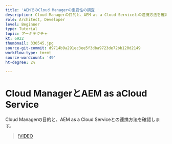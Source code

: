 ```yaml
---
title: 'AEMでのCloud Managerの重要性の調査 '
description: Cloud Managerの目的と、AEM as a Cloud Serviceとの連携方法を確認します。
role: Architect, Developer
level: Beginner
type: Tutorial
topic: アーキテクチャ
kt: 6922
thumbnail: 330545.jpg
source-git-commit: d9714b9a291ec3ee5f3dba9723de72bb120d2149
workflow-type: tm+mt
source-wordcount: '49'
ht-degree: 2%

---
```



# Cloud ManagerとAEM as aCloud Service

Cloud Managerの目的と、AEM as a Cloud Serviceとの連携方法を確認します。

>[!VIDEO](https://video.tv.adobe.com/v/330545/?quality=12&learn=on)